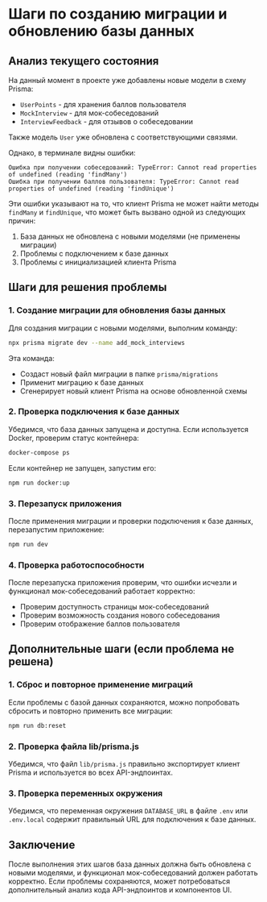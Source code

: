 # Шаги по созданию миграции и обновлению базы данных

## Анализ текущего состояния

На данный момент в проекте уже добавлены новые модели в схему Prisma:

- `UserPoints` - для хранения баллов пользователя
- `MockInterview` - для мок-собеседований
- `InterviewFeedback` - для отзывов о собеседовании

Также модель `User` уже обновлена с соответствующими связями.

Однако, в терминале видны ошибки:

```
Ошибка при получении собеседований: TypeError: Cannot read properties of undefined (reading 'findMany')
Ошибка при получении баллов пользователя: TypeError: Cannot read properties of undefined (reading 'findUnique')
```

Эти ошибки указывают на то, что клиент Prisma не может найти методы `findMany` и `findUnique`, что может быть вызвано одной из следующих причин:

1. База данных не обновлена с новыми моделями (не применены миграции)
2. Проблемы с подключением к базе данных
3. Проблемы с инициализацией клиента Prisma

## Шаги для решения проблемы

### 1. Создание миграции для обновления базы данных

Для создания миграции с новыми моделями, выполним команду:

```bash
npx prisma migrate dev --name add_mock_interviews
```

Эта команда:

- Создаст новый файл миграции в папке `prisma/migrations`
- Применит миграцию к базе данных
- Сгенерирует новый клиент Prisma на основе обновленной схемы

### 2. Проверка подключения к базе данных

Убедимся, что база данных запущена и доступна. Если используется Docker, проверим статус контейнера:

```bash
docker-compose ps
```

Если контейнер не запущен, запустим его:

```bash
npm run docker:up
```

### 3. Перезапуск приложения

После применения миграции и проверки подключения к базе данных, перезапустим приложение:

```bash
npm run dev
```

### 4. Проверка работоспособности

После перезапуска приложения проверим, что ошибки исчезли и функционал мок-собеседований работает корректно:

- Проверим доступность страницы мок-собеседований
- Проверим возможность создания нового собеседования
- Проверим отображение баллов пользователя

## Дополнительные шаги (если проблема не решена)

### 1. Сброс и повторное применение миграций

Если проблемы с базой данных сохраняются, можно попробовать сбросить и повторно применить все миграции:

```bash
npm run db:reset
```

### 2. Проверка файла lib/prisma.js

Убедимся, что файл `lib/prisma.js` правильно экспортирует клиент Prisma и используется во всех API-эндпоинтах.

### 3. Проверка переменных окружения

Убедимся, что переменная окружения `DATABASE_URL` в файле `.env` или `.env.local` содержит правильный URL для подключения к базе данных.

## Заключение

После выполнения этих шагов база данных должна быть обновлена с новыми моделями, и функционал мок-собеседований должен работать корректно. Если проблемы сохраняются, может потребоваться дополнительный анализ кода API-эндпоинтов и компонентов UI.
